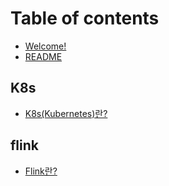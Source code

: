 # Table of contents

* [Welcome!](README.md)
* [README](readme.md)

## K8s

* [K8s(Kubernetes)란?](k8s/k8s-kubernetes.md)

## flink

* [Flink란?](flink/page-2.md)
